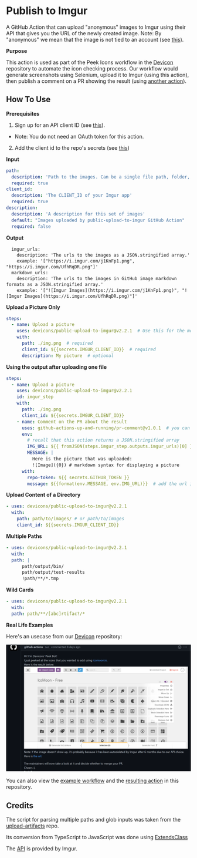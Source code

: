 # Publish to Imgur

A GitHub Action that can upload "anonymous" images to Imgur using their API that gives you the URL of the newly created image.
Note: By "anonymous" we mean that the image is not tied to an account (see [this](https://apidocs.imgur.com/#intro)).

**Purpose** 

This action is used as part of the Peek Icons workflow in the [Devicon](https://github.com/devicons/devicon) repository to automate the
icon checking process. Our workflow would generate screenshots using Selenium, upload it to Imgur (using this action), then publish a comment on a PR showing the result (using [another action](https://github.com/marketplace/actions/pr-comment)).

## How To Use

**Prerequisites**

1. Sign up for an API client ID (see [this](https://apidocs.imgur.com/#intro)).
  * Note: You do not need an OAuth token for this action.
2. Add the client id to the repo's secrets (see [this](https://docs.github.com/en/free-pro-team@latest/actions/reference/encrypted-secrets#in-this-article))

**Input**

```yaml
path:
  description: 'Path to the images. Can be a single file path, folder, or glob.'
  required: true
client_id:  
  description: 'The CLIENT_ID of your Imgur app'
  required: true
description:  
  description: 'A description for this set of images'
  default: "Images uploaded by public-upload-to-imgur GitHub Action"
  required: false
```


**Output**

```
  imgur_urls: 
    description: 'The urls to the images as a JSON.stringified array.'
    example: '["https://i.imgur.com/j1KnFp1.png", "https://i.imgur.com/UfhRqDR.png"]'
  markdown_urls:
    description: 'The urls to the images in GitHub image markdown formats as a JSON.stringified array.'
    example: '["![Imgur Images](https://i.imgur.com/j1KnFp1.png)", "![Imgur Images](https://i.imgur.com/UfhRqDR.png)"]'
```


**Upload a Picture Only**

```yaml
steps:
  - name: Upload a picture
    uses: devicons/public-upload-to-imgur@v2.2.1  # Use this for the most stable version
    with:
      path: ./img.png  # required
      client_id: ${{secrets.IMGUR_CLIENT_ID}}  # required
      description: My picture  # optional
```

**Using the output after uploading one file**

```yaml
steps:
  - name: Upload a picture
    uses: devicons/public-upload-to-imgur@v2.2.1
    id: imgur_step
    with:
      path: ./img.png 
      client_id: ${{secrets.IMGUR_CLIENT_ID}} 
    - name: Comment on the PR about the result
      uses: github-actions-up-and-running/pr-comment@v1.0.1  # you can use any action that you want. This is only an example
      env:
        # recall that this action returns a JSON.stringified array
        IMG_URL: ${{ fromJSON(steps.imgur_step.outputs.imgur_urls)[0] }}  # get the output of the step above using its id
        MESSAGE: |
          Here is the picture that was uploaded:
          ![Image]({0}) # markdown syntax for displaying a picture
      with:
        repo-token: ${{ secrets.GITHUB_TOKEN }}
        message: ${{format(env.MESSAGE, env.IMG_URL)}}  # add the url into the string
```

**Upload Content of a Directory**

```yaml
- uses: devicons/public-upload-to-imgur@v2.2.1
  with:
    path: path/to/images/ # or path/to/images
    client_id: ${{secrets.IMGUR_CLIENT_ID}} 
```


**Multiple Paths**

```yaml
- uses: devicons/public-upload-to-imgur@v2.2.1
  with:
  path: |
      path/output/bin/
      path/output/test-results
      !path/**/*.tmp
```


**Wild Cards**

```yaml
- uses: devicons/public-upload-to-imgur@v2.2.1
  with:
  path: path/**/[abc]rtifac?/*
```


**Real Life Examples**

Here's an usecase from our [Devicon](https://github.com/devicons/devicon) repository:

![GitHub bot using the action](docs/example.PNG)

You can also view the [example workflow](https://github.com/devicons/public-upload-to-imgur/blob/main/.github/workflows/demo.yml) and the [resulting action](https://github.com/devicons/public-upload-to-imgur/actions/runs/453537510) in this repository.

## Credits

The script for parsing multiple paths and glob inputs was taken from the [upload-artifacts](https://github.com/actions/upload-artifact/blob/main/src/search.ts) repo. 

Its conversion from TypeScript to JavaScript was done using [ExtendsClass](https://extendsclass.com/typescript-to-javascript.html)

The [API](https://apidocs.imgur.com/#intro) is provided by Imgur.
